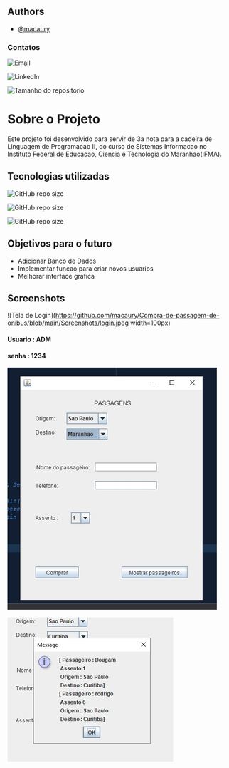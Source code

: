 
## Authors

- [@macaury](https://www.github.com/macaury)

### Contatos 

![Email](https://img.shields.io/badge/Gmail-D14836?style=for-the-badge&logo=gmail&logoColor=white)

![LinkedIn](https://img.shields.io/badge/LinkedIn-0077B5?style=for-the-badge&logo=linkedin&logoColor=white)

![Tamanho do repositorio](https://img.shields.io/github/repo-size/macaury/Compra-de-passagem-de-onibus)




# Sobre o Projeto

Este projeto foi desenvolvido para servir de 3a nota para a cadeira de Linguagem de Programacao II, do curso de Sistemas Informacao no Instituto Federal de Educacao, Ciencia e Tecnologia do Maranhao(IFMA).




## Tecnologias utilizadas


![GitHub repo size](https://img.shields.io/badge/Java-ED8B00?style=for-the-badge&logo=java&logoColor=white)
 
![GitHub repo size](https://img.shields.io/badge/Windows-0078D6?style=for-the-badge&logo=windows&logoColor=white)
 
![GitHub repo size](https://img.shields.io/badge/apache%20netbeans-1B6AC6?style=for-the-badge&logo=apache%20netbeans%20IDE&logoColor=white)


## Objetivos para o futuro

- Adicionar Banco de Dados
- Implementar funcao para criar novos usuarios 
- Melhorar interface grafica



## Screenshots


![Tela de Login](https://github.com/macaury/Compra-de-passagem-de-onibus/blob/main/Screenshots/login.jpeg width=100px)


#### Usuario : ADM
#### senha : 1234


![Compra das passagens](https://github.com/macaury/Compra-de-passagem-de-onibus/blob/main/Screenshots/comprar%20passagens.jpeg)


![Passagens compradas](https://github.com/macaury/Compra-de-passagem-de-onibus/blob/main/Screenshots/passagens%20compradas.jpeg)

